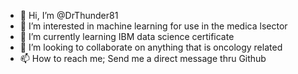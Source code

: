 - 👋 Hi, I’m @DrThunder81
- 👀 I’m interested in machine learning for use in the medica lsector
- 🌱 I’m currently learning IBM data science certificate
- 💞️ I’m looking to collaborate on anything that is oncology related
- 📫 How to reach me; Send me a direct message thru Github

<!---
DrThunder81/DrThunder81 is a ✨ special ✨ repository because its `README.md` (this file) appears on your GitHub profile.
You can click the Preview link to take a look at your changes.
--->
